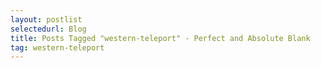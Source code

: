```yaml
---
layout: postlist
selectedurl: Blog
title: Posts Tagged "western-teleport" - Perfect and Absolute Blank
tag: western-teleport
---
```

